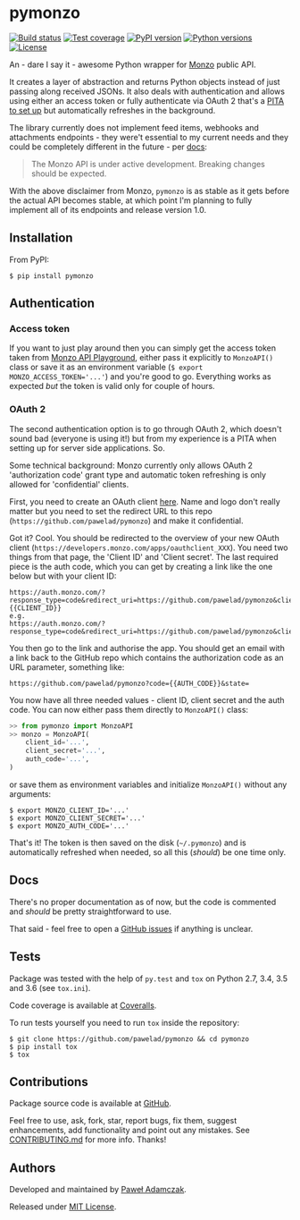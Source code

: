 # pymonzo
[![Build status](https://img.shields.io/travis/pawelad/pymonzo.svg)][travis]
[![Test coverage](https://img.shields.io/coveralls/pawelad/pymonzo.svg)][coveralls]
[![PyPI version](https://img.shields.io/pypi/v/pymonzo.svg)][pypi]
[![Python versions](https://img.shields.io/pypi/pyversions/pymonzo.svg)][pypi]
[![License](https://img.shields.io/github/license/pawelad/pymonzo.svg)][license]

An - dare I say it - awesome Python wrapper for [Monzo][monzo] public API.

It creates a layer of abstraction and returns Python objects instead of just
passing along received JSONs. It also deals with authentication and allows
using either an access token or fully authenticate via OAuth 2 that's a
[PITA to set up](#oauth-2) but automatically refreshes in the background.

The library currently does not implement feed items, webhooks and attachments
endpoints - they were't essential to my current needs and they could be 
completely different in the future - per [docs][monzo docs introduction]:

> The Monzo API is under active development. Breaking changes should be expected.

With the above disclaimer from Monzo, `pymonzo` is as stable as it gets before
the actual API becomes stable, at which point I'm planning to fully implement
all of its endpoints and release version 1.0.

## Installation
From PyPI:

```
$ pip install pymonzo
```

## Authentication

### Access token
If you want to just play around then you can simply get the access token taken
from [Monzo API Playground][monzo api playground], either pass it explicitly to
`MonzoAPI()` class or save it as an environment variable
(`$ export MONZO_ACCESS_TOKEN='...'`) and you're good to go. Everything works
as expected _but_ the token is valid only for couple of hours.

### OAuth 2
The second authentication option is to go through OAuth 2, which doesn't sound
bad (everyone is using it!) but from my experience is a PITA when setting up
for server side applications. So.

Some technical background: Monzo currently only allows OAuth 2 'authorization 
code' grant type and automatic token refreshing is only allowed for
'confidential' clients.

First, you need to create an OAuth client [here][monzo api client]. Name and
logo don't really matter but you need to set the redirect URL to this repo
(`https://github.com/pawelad/pymonzo`) and make it confidential.

Got it? Cool. You should be redirected to the overview of your new OAuth client
(`https://developers.monzo.com/apps/oauthclient_XXX`). You need two things from
that page, the 'Client ID' and 'Client secret'. The last required piece is the
auth code, which you can get by creating a link like the one below but with your
client ID:

```
https://auth.monzo.com/?response_type=code&redirect_uri=https://github.com/pawelad/pymonzo&client_id={{CLIENT_ID}}
e.g.
https://auth.monzo.com/?response_type=code&redirect_uri=https://github.com/pawelad/pymonzo&client_id=oauth2client_0000123456789
```

You then go to the link and authorise the app. You should get an email with a
link back to the GitHub repo which contains the authorization code as an URL
parameter, something like:

```
https://github.com/pawelad/pymonzo?code={{AUTH_CODE}}&state=
```

You now have all three needed values - client ID, client secret and the auth
code. You can now either pass them directly to `MonzoAPI()` class:

```python
>> from pymonzo import MonzoAPI
>> monzo = MonzoAPI(
    client_id='...',
    client_secret='...',
    auth_code='...',
)
```

or save them as environment variables and initialize `MonzoAPI()` without any
arguments:

```shell
$ export MONZO_CLIENT_ID='...'
$ export MONZO_CLIENT_SECRET='...'
$ export MONZO_AUTH_CODE='...'
```

That's it! The token is then saved on the disk (`~/.pymonzo`) and is
automatically refreshed when needed, so all this (_should_) be one time only.

## Docs
There's no proper documentation as of now, but the code is commented and
*should* be pretty straightforward to use.

That said - feel free to open a [GitHub issues][github add issue] if anything
is unclear.

## Tests
Package was tested with the help of `py.test` and `tox` on Python 2.7, 3.4, 3.5
and 3.6 (see `tox.ini`).

Code coverage is available at [Coveralls][coveralls].

To run tests yourself you need to run `tox` inside the repository:

```shell
$ git clone https://github.com/pawelad/pymonzo && cd pymonzo
$ pip install tox
$ tox
```

## Contributions
Package source code is available at [GitHub][github].

Feel free to use, ask, fork, star, report bugs, fix them, suggest enhancements,
add functionality and point out any mistakes.
See [CONTRIBUTING.md](.github/CONTRIBUTING.md) for more info. Thanks!

## Authors
Developed and maintained by [Paweł Adamczak][pawelad].

Released under [MIT License][license].


[coveralls]: https://coveralls.io/github/pawelad/pymonzo
[github add issue]: https://github.com/pawelad/pymonzo/issues/new
[github]: https://github.com/pawelad/pymonzo
[license]: https://github.com/pawelad/pymonzo/blob/master/LICENSE
[monz]: https://github.com/pawelad/monz
[monzo]: https://monzo.com/
[monzo api client]: https://developers.getmondo.co.uk/apps/home
[monzo api playground]: https://developers.getmondo.co.uk/api/playground
[monzo docs introduction]: https://monzo.com/docs/#introduction
[pawelad]: https://github.com/pawelad
[pypi]: https://pypi.python.org/pypi/pymonzo
[travis]: https://travis-ci.org/pawelad/pymonzo

